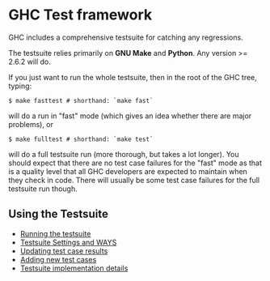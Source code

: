 # GHC Test framework


GHC includes a comprehensive testsuite for catching any regressions.


The testsuite relies primarily on **GNU Make** and **Python**. Any version \>= 2.6.2 will do.


If you just want to run the whole testsuite, then in the root of the GHC tree, typing:

```wiki
$ make fasttest # shorthand: `make fast`
```


will do a run in "fast" mode (which gives an idea whether there are major problems), or

```wiki
$ make fulltest # shorthand: `make test`
```


will do a full testsuite run (more thorough, but takes a lot longer). You should expect that there are no test case failures for the "fast" mode as that is a quality level that all GHC developers are expected to maintain when they check in code. There will usually be some test case failures for the full testsuite run though.

## Using the Testsuite

- [Running the testsuite](building/running-tests/running)
- [Testsuite Settings and WAYS](building/running-tests/settings)
- [Updating test case results](building/running-tests/updating)
- [Adding new test cases](building/running-tests/adding)
- [Testsuite implementation details](building/running-tests/details)